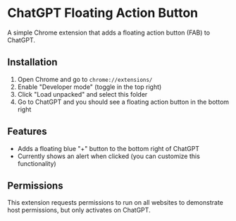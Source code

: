 # ChatGPT Floating Action Button

A simple Chrome extension that adds a floating action button (FAB) to ChatGPT.

## Installation

1. Open Chrome and go to `chrome://extensions/`
2. Enable "Developer mode" (toggle in the top right)
3. Click "Load unpacked" and select this folder
4. Go to ChatGPT and you should see a floating action button in the bottom right

## Features

- Adds a floating blue "+" button to the bottom right of ChatGPT
- Currently shows an alert when clicked (you can customize this functionality)

## Permissions

This extension requests permissions to run on all websites to demonstrate host permissions, but only activates on ChatGPT.